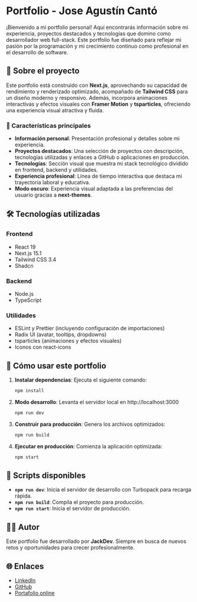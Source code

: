 # Portfolio - Jose Agustín Cantó

¡Bienvenido a mi portfolio personal! Aquí encontrarás información sobre mi experiencia, proyectos destacados y tecnologías que domino como desarrollador web full-stack. Este portfolio fue diseñado para reflejar mi pasión por la programación y mi crecimiento continuo como profesional en el desarrollo de software.

## 🚀 Sobre el proyecto
Este portfolio está construido con **Next.js**, aprovechando su capacidad de rendimiento y renderizado optimizado, acompañado de **Tailwind CSS** para un diseño moderno y responsivo. Además, incorpora animaciones interactivas y efectos visuales con **Framer Motion** y **tsparticles**, ofreciendo una experiencia visual atractiva y fluida.

### 🌟 Características principales
- **Información personal**: Presentación profesional y detalles sobre mi experiencia.
- **Proyectos destacados**: Una selección de proyectos con descripción, tecnologías utilizadas y enlaces a GitHub o aplicaciones en producción.
- **Tecnologías**: Sección visual que muestra mi stack tecnológico dividido en frontend, backend y utilidades.
- **Experiencia profesional**: Línea de tiempo interactiva que destaca mi trayectoria laboral y educativa.
- **Modo oscuro**: Experiencia visual adaptada a las preferencias del usuario gracias a **next-themes**.

## 🛠️ Tecnologías utilizadas
### **Frontend**
- React 19
- Next.js 15.1
- Tailwind CSS 3.4
- Shadcn


### **Backend**
- Node.js
- TypeScript

### **Utilidades**
- ESLint y Prettier (incluyendo configuración de importaciones)
- Radix UI (avatar, tooltips, dropdowns)
- tsparticles (animaciones y efectos visuales)
- Iconos con react-icons

## 🚧 Cómo usar este portfolio
1. **Instalar dependencias**: Ejecuta el siguiente comando:
   ```bash
   npm install
   ```
2. **Modo desarrollo**: Levanta el servidor local en http://localhost:3000
   ```bash
   npm run dev
   ```
3. **Construir para producción**: Genera los archivos optimizados:
   ```bash
   npm run build
   ```
4. **Ejecutar en producción**: Comienza la aplicación optimizada:
   ```bash
   npm start
   ```

## 📄 Scripts disponibles
- **`npm run dev`**: Inicia el servidor de desarrollo con Turbopack para recarga rápida.
- **`npm run build`**: Compila el proyecto para producción.
- **`npm run start`**: Inicia el servidor de producción.

## 🧑‍💻 Autor
Este portfolio fue desarrollado por **JackDev**. Siempre en busca de nuevos retos y oportunidades para crecer profesionalmente.

## 🌐 Enlaces
- [LinkedIn](https://www.linkedin.com/in/joseaclopez/)
- [GitHub](https://github.com/JackDev21)
- [Portafolio online](https://josecantoportfolio.vercel.app/)

